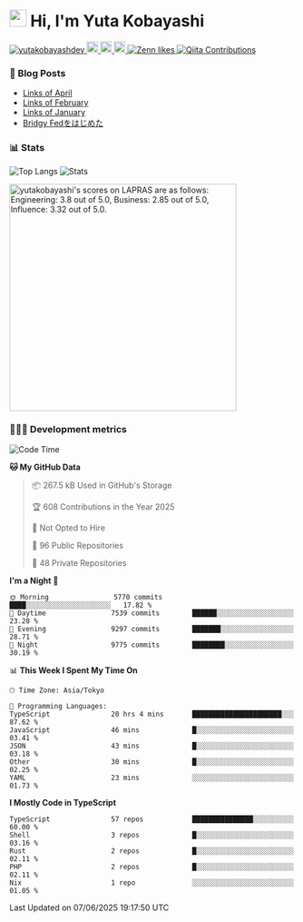 <h1><img src="https://emojis.slackmojis.com/emojis/images/1613942336/14158/balloons.gif?1613942336" width="30"/> Hi, I'm Yuta Kobayashi</h1>

<p align="left"> 
  <a href="https://github.com/yutakobayashidev/yutakobayashidev/">
    <img src="https://komarev.com/ghpvc/?username=yutakobayashdev" alt="yutakobayashdev" />
  </a>
  <a href="https://mastodon.social/@yutakobayashi">
    <img height="20" src="https://img.shields.io/mastodon/follow/107202517736161782?domain=https%3A%2F%2Fmastodon.social&label=Mastodon&logo=mastodon&style=plastic" />
  </a>
  <a href="https://github.com/yutakobayashidev">
    <img height="20" src="https://img.shields.io/github/followers/yutakobayashidev?label=follow&logo=github&style=flat" />
  </a>
  <a href="https://www.reddit.com/user/yutakobayashi">
    <img height="20" src="https://img.shields.io/reddit/user-karma/combined/yutakobayashi?label=Reddit&logo=reddit&style=flat" />
  </a>
  <a href="https://zenn.dev/yutakobayashi">
    <img src="https://badgen.org/img/zenn/yutakobayashi/likes?style=plastic" alt="Zenn likes" />
  </a>
  <a href="https://qiita.com/yutakobayashi">
    <img src="https://badgen.org/img/qiita/yutakobayashi/contributions?style=plastic" alt="Qiita Contributions" />
  </a>
</p>

### 📕 Blog Posts

<!-- BLOG-POST-LIST:START -->
- [Links of April](https://yutakobayashi.com/blog/2025-04/)
- [Links of February](https://yutakobayashi.com/blog/2025-02/)
- [Links of January](https://yutakobayashi.com/blog/2025-01/)
- [Bridgy Fedをはじめた](https://yutakobayashi.com/blog/bridgy-fed/)
<!-- BLOG-POST-LIST:END -->

### 📊 Stats

![Top Langs](https://github-readme-stats.vercel.app/api/top-langs/?username=yutakobayashidev)
![Stats](https://github-readme-stats.vercel.app/api?username=yutakobayashidev&count_private=true&show_icons=true&line_height=40)

<!--START_SECTION:lapras-card-->
<p ><a href="https://lapras.com/public/yutakobayashi" target="_blank" rel="noopener noreferrer"><img alt="yutakobayashi's scores on LAPRAS are as follows: Engineering: 3.8 out of 5.0, Business: 2.85 out of 5.0, Influence: 3.32 out of 5.0." src="https://lapras-card-generator.vercel.app/api/svg?e=3.8&b=2.85&i=3.32&b1=%23020e27&b2=%230e5593&i1=%2303102f&i2=%231688bf&l=en" width="400" ></a></p>
<!--END_SECTION:lapras-card-->

### 👩🏻‍💻 Development metrics

<!--START_SECTION:waka-->
![Code Time](http://img.shields.io/badge/Code%20Time-3%2C757%20hrs%2042%20mins-blue)

**🐱 My GitHub Data** 

> 📦 267.5 kB Used in GitHub's Storage 
 > 
> 🏆 608 Contributions in the Year 2025
 > 
> 🚫 Not Opted to Hire
 > 
> 📜 96 Public Repositories 
 > 
> 🔑 48 Private Repositories 
 > 
**I'm a Night 🦉** 

```text
🌞 Morning                5770 commits        ████░░░░░░░░░░░░░░░░░░░░░   17.82 % 
🌆 Daytime                7539 commits        ██████░░░░░░░░░░░░░░░░░░░   23.28 % 
🌃 Evening                9297 commits        ███████░░░░░░░░░░░░░░░░░░   28.71 % 
🌙 Night                  9775 commits        ████████░░░░░░░░░░░░░░░░░   30.19 % 
```


📊 **This Week I Spent My Time On** 

```text
🕑︎ Time Zone: Asia/Tokyo

💬 Programming Languages: 
TypeScript               20 hrs 4 mins       ██████████████████████░░░   87.62 % 
JavaScript               46 mins             █░░░░░░░░░░░░░░░░░░░░░░░░   03.41 % 
JSON                     43 mins             █░░░░░░░░░░░░░░░░░░░░░░░░   03.18 % 
Other                    30 mins             █░░░░░░░░░░░░░░░░░░░░░░░░   02.25 % 
YAML                     23 mins             ░░░░░░░░░░░░░░░░░░░░░░░░░   01.73 % 
```

**I Mostly Code in TypeScript** 

```text
TypeScript               57 repos            ███████████████░░░░░░░░░░   60.00 % 
Shell                    3 repos             █░░░░░░░░░░░░░░░░░░░░░░░░   03.16 % 
Rust                     2 repos             █░░░░░░░░░░░░░░░░░░░░░░░░   02.11 % 
PHP                      2 repos             █░░░░░░░░░░░░░░░░░░░░░░░░   02.11 % 
Nix                      1 repo              ░░░░░░░░░░░░░░░░░░░░░░░░░   01.05 % 
```




 Last Updated on 07/06/2025 19:17:50 UTC
<!--END_SECTION:waka-->
